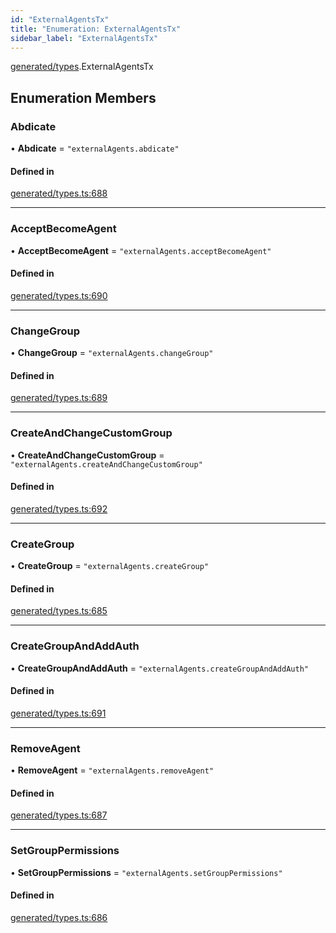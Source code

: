 ```yaml
---
id: "ExternalAgentsTx"
title: "Enumeration: ExternalAgentsTx"
sidebar_label: "ExternalAgentsTx"
---
```


[generated/types](../../../../modules/Generated/Types/Types.md).ExternalAgentsTx

## Enumeration Members

### Abdicate

• **Abdicate** = ``"externalAgents.abdicate"``

#### Defined in

[generated/types.ts:688](https://github.com/F-OBrien/polymesh-sdk/blob/012f1745/src/generated/types.ts#L688)

___

### AcceptBecomeAgent

• **AcceptBecomeAgent** = ``"externalAgents.acceptBecomeAgent"``

#### Defined in

[generated/types.ts:690](https://github.com/F-OBrien/polymesh-sdk/blob/012f1745/src/generated/types.ts#L690)

___

### ChangeGroup

• **ChangeGroup** = ``"externalAgents.changeGroup"``

#### Defined in

[generated/types.ts:689](https://github.com/F-OBrien/polymesh-sdk/blob/012f1745/src/generated/types.ts#L689)

___

### CreateAndChangeCustomGroup

• **CreateAndChangeCustomGroup** = ``"externalAgents.createAndChangeCustomGroup"``

#### Defined in

[generated/types.ts:692](https://github.com/F-OBrien/polymesh-sdk/blob/012f1745/src/generated/types.ts#L692)

___

### CreateGroup

• **CreateGroup** = ``"externalAgents.createGroup"``

#### Defined in

[generated/types.ts:685](https://github.com/F-OBrien/polymesh-sdk/blob/012f1745/src/generated/types.ts#L685)

___

### CreateGroupAndAddAuth

• **CreateGroupAndAddAuth** = ``"externalAgents.createGroupAndAddAuth"``

#### Defined in

[generated/types.ts:691](https://github.com/F-OBrien/polymesh-sdk/blob/012f1745/src/generated/types.ts#L691)

___

### RemoveAgent

• **RemoveAgent** = ``"externalAgents.removeAgent"``

#### Defined in

[generated/types.ts:687](https://github.com/F-OBrien/polymesh-sdk/blob/012f1745/src/generated/types.ts#L687)

___

### SetGroupPermissions

• **SetGroupPermissions** = ``"externalAgents.setGroupPermissions"``

#### Defined in

[generated/types.ts:686](https://github.com/F-OBrien/polymesh-sdk/blob/012f1745/src/generated/types.ts#L686)
